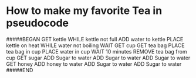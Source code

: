 # How to make my favorite Tea in pseudocode

#####BEGAN
	GET kettle
	WHILE kettle not full
		ADD water to kettle
	PLACE kettle on heat
	WHILE water not boiling
		WAIT
	GET cup
	GET tea bag
	PLACE tea bag in cup
	PLACE water in cup
	WAIT 10 minutes
	REMOVE tea bag from cup
	GET sugar
	ADD Sugar to water
	ADD Sugar to water
	ADD Sugar to water
	GET honey
	ADD honey to water
	ADD Sugar to water
	ADD Sugar to water
#####END
